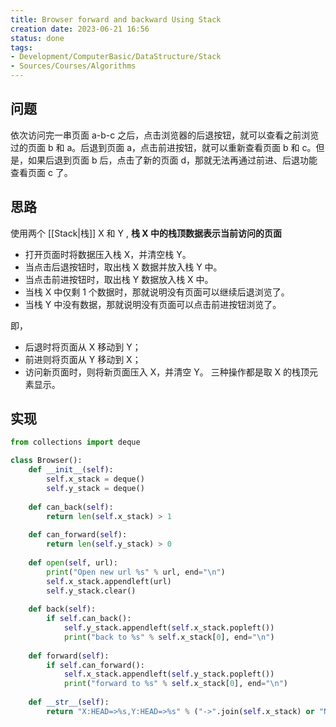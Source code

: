 ```yaml
---
title: Browser forward and backward Using Stack
creation date: 2023-06-21 16:56 
status: done
tags: 
- Development/ComputerBasic/DataStructure/Stack
- Sources/Courses/Algorithms
---
```


## 问题

依次访问完一串页面 a-b-c 之后，点击浏览器的后退按钮，就可以查看之前浏览过的页面 b 和 a。后退到页面 a，点击前进按钮，就可以重新查看页面 b 和 c。但是，如果后退到页面 b 后，点击了新的页面 d，那就无法再通过前进、后退功能查看页面 c 了。

## 思路

使用两个 [[Stack|栈]] X 和 Y , **栈 X 中的栈顶数据表示当前访问的页面**
- 打开页面时将数据压入栈 X，并清空栈 Y。
- 当点击后退按钮时，取出栈 X 数据并放入栈 Y 中。
- 当点击前进按钮时，取出栈 Y 数据放入栈 X 中。
- 当栈 X 中仅剩 1 个数据时，那就说明没有页面可以继续后退浏览了。
- 当栈 Y 中没有数据，那就说明没有页面可以点击前进按钮浏览了。

即，
- 后退时将页面从 X 移动到 Y；
- 前进则将页面从 Y 移动到 X；
- 访问新页面时，则将新页面压入 X，并清空 Y。
三种操作都是取 X 的栈顶元素显示。

## 实现

```python
from collections import deque

class Browser():
    def __init__(self):
        self.x_stack = deque()
        self.y_stack = deque()
    
    def can_back(self):
        return len(self.x_stack) > 1
    
    def can_forward(self):
        return len(self.y_stack) > 0
    
    def open(self, url):
        print("Open new url %s" % url, end="\n")
        self.x_stack.appendleft(url)
        self.y_stack.clear()
    
    def back(self):
        if self.can_back():
            self.y_stack.appendleft(self.x_stack.popleft())
            print("back to %s" % self.x_stack[0], end="\n")
    
    def forward(self):
        if self.can_forward():
            self.x_stack.appendleft(self.y_stack.popleft())
            print("forward to %s" % self.x_stack[0], end="\n")
    
    def __str__(self):
        return "X:HEAD=>%s,Y:HEAD=>%s" % ("->".join(self.x_stack) or "None", "->".join(self.y_stack) or "None")

```

